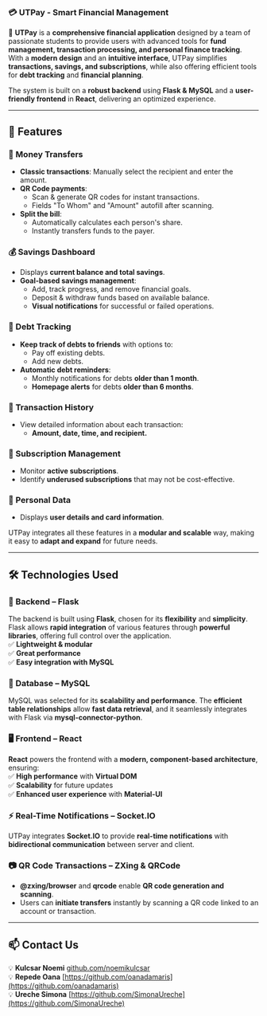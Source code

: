 ### **💳 UTPay - Smart Financial Management**  

🚀 **UTPay** is a **comprehensive financial application** designed by a team of passionate students to provide users with advanced tools for **fund management, transaction processing, and personal finance tracking**.  
With a **modern design** and an **intuitive interface**, UTPay simplifies **transactions, savings, and subscriptions**, while also offering efficient tools for **debt tracking** and **financial planning**.  

The system is built on a **robust backend** using **Flask & MySQL** and a **user-friendly frontend** in **React**, delivering an optimized experience.  

---

## **🌟 Features**  

### **💸 Money Transfers**  
- **Classic transactions**: Manually select the recipient and enter the amount.  
- **QR Code payments**:  
  - Scan & generate QR codes for instant transactions.  
  - Fields "To Whom" and "Amount" autofill after scanning.  
- **Split the bill**:  
  - Automatically calculates each person's share.  
  - Instantly transfers funds to the payer.  

### **💰 Savings Dashboard**  
- Displays **current balance and total savings**.  
- **Goal-based savings management**:  
  - Add, track progress, and remove financial goals.  
  - Deposit & withdraw funds based on available balance.  
  - **Visual notifications** for successful or failed operations.  

### **📑 Debt Tracking**  
- **Keep track of debts to friends** with options to:  
  - Pay off existing debts.  
  - Add new debts.  
- **Automatic debt reminders**:  
  - Monthly notifications for debts **older than 1 month**.  
  - **Homepage alerts** for debts **older than 6 months**.  

### **📜 Transaction History**  
- View detailed information about each transaction:  
  - **Amount, date, time, and recipient.**  

### **📆 Subscription Management**  
- Monitor **active subscriptions**.  
- Identify **underused subscriptions** that may not be cost-effective.  

### **🙍 Personal Data**  
- Displays **user details and card information**.  

UTPay integrates all these features in a **modular and scalable** way, making it easy to **adapt and expand** for future needs.  

---

## **🛠️ Technologies Used**  

### **🔗 Backend – Flask**  
The backend is built using **Flask**, chosen for its **flexibility** and **simplicity**. Flask allows **rapid integration** of various features through **powerful libraries**, offering full control over the application.  
✅ **Lightweight & modular**  
✅ **Great performance**  
✅ **Easy integration with MySQL**  

### **💾 Database – MySQL**  
MySQL was selected for its **scalability and performance**. The **efficient table relationships** allow **fast data retrieval**, and it seamlessly integrates with Flask via **mysql-connector-python**.  

### **🖥️ Frontend – React**  
**React** powers the frontend with a **modern, component-based architecture**, ensuring:  
✅ **High performance** with **Virtual DOM**  
✅ **Scalability** for future updates  
✅ **Enhanced user experience** with **Material-UI**  

### **⚡ Real-Time Notifications – Socket.IO**  
UTPay integrates **Socket.IO** to provide **real-time notifications** with **bidirectional communication** between server and client.  

### **📷 QR Code Transactions – ZXing & QRCode**  
- **@zxing/browser** and **qrcode** enable **QR code generation and scanning**.  
- Users can **initiate transfers** instantly by scanning a QR code linked to an account or transaction.  

---

## **📫 Contact Us**  
💡 **Kulcsar Noemi** [github.com/noemikulcsar](https://github.com/noemikulcsar) \
💡 **Repede Oana** [https://github.com/oanadamaris](https://github.com/oanadamaris) \
💡 **Ureche Simona** [https://github.com/SimonaUreche](https://github.com/SimonaUreche)
